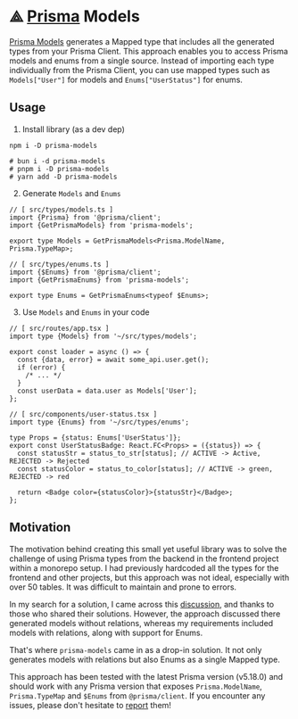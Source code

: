 # ⟁ [Prisma](https://github.com/prisma/prisma) Models

[Prisma Models](https://github.com/kanzitelli/prisma-models) generates a Mapped type that includes all the generated types from your Prisma Client. This approach enables you to access Prisma models and enums from a single source. Instead of importing each type individually from the Prisma Client, you can use mapped types such as `Models["User"]` for models and `Enums["UserStatus"]` for enums.

## Usage

1. Install library (as a dev dep)

```
npm i -D prisma-models

# bun i -d prisma-models
# pnpm i -D prisma-models
# yarn add -D prisma-models
```

2. Generate `Models` and `Enums`

```tsx
// [ src/types/models.ts ]
import {Prisma} from '@prisma/client';
import {GetPrismaModels} from 'prisma-models';

export type Models = GetPrismaModels<Prisma.ModelName, Prisma.TypeMap>;
```

```tsx
// [ src/types/enums.ts ]
import {$Enums} from '@prisma/client';
import {GetPrismaEnums} from 'prisma-models';

export type Enums = GetPrismaEnums<typeof $Enums>;
```

3. Use `Models` and `Enums` in your code

```tsx
// [ src/routes/app.tsx ]
import type {Models} from '~/src/types/models';

export const loader = async () => {
  const {data, error} = await some_api.user.get();
  if (error) {
    /* ... */
  }
  const userData = data.user as Models['User'];
};
```

```tsx
// [ src/components/user-status.tsx ]
import type {Enums} from '~/src/types/enums';

type Props = {status: Enums['UserStatus']};
export const UserStatusBadge: React.FC<Props> = ({status}) => {
  const statusStr = status_to_str[status]; // ACTIVE -> Active, REJECTED -> Rejected
  const statusColor = status_to_color[status]; // ACTIVE -> green, REJECTED -> red

  return <Badge color={statusColor}>{statusStr}</Badge>;
};
```

## Motivation

The motivation behind creating this small yet useful library was to solve the challenge of using Prisma types from the backend in the frontend project within a monorepo setup. I had previously hardcoded all the types for the frontend and other projects, but this approach was not ideal, especially with over 50 tables. It was difficult to maintain and prone to errors.

In my search for a solution, I came across this [discussion](https://github.com/prisma/prisma/discussions/12453), and thanks to those who shared their solutions. However, the approach discussed there generated models without relations, whereas my requirements included models with relations, along with support for Enums.

That's where `prisma-models` came in as a drop-in solution. It not only generates models with relations but also Enums as a single Mapped type.

This approach has been tested with the latest Prisma version (v5.18.0) and should work with any Prisma version that exposes `Prisma.ModelName`, `Prisma.TypeMap` and `$Enums` from `@prisma/client`. If you encounter any issues, please don't hesitate to [report](https://github.com/kanzitelli/prisma-models/issues) them!
